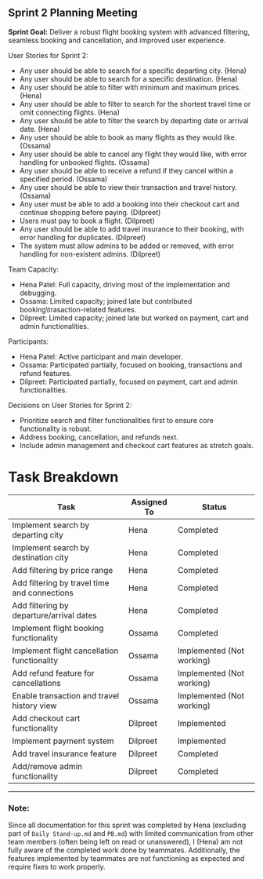 Sprint 2 Planning Meeting
-
**Sprint Goal:**
Deliver a robust flight booking system with advanced filtering, seamless booking and cancellation, and improved user experience.

User Stories for Sprint 2:
- Any user should be able to search for a specific departing city. (Hena)
- Any user should be able to search for a specific destination. (Hena)
- Any user should be able to filter with minimum and maximum prices. (Hena)
- Any user should be able to filter to search for the shortest travel time or omit connecting flights. (Hena)
- Any user should be able to filter the search by departing date or arrival date. (Hena)
- Any user should be able to book as many flights as they would like. (Ossama)
- Any user should be able to cancel any flight they would like, with error handling for unbooked flights. (Ossama)
- Any user should be able to receive a refund if they cancel within a specified period. (Ossama)
- Any user should be able to view their transaction and travel history. (Ossama)
- Any user must be able to add a booking into their checkout cart and continue shopping before paying. (Dilpreet)
- Users must pay to book a flight. (Dilpreet)
- Any user should be able to add travel insurance to their booking, with error handling for duplicates. (Dilpreet)
- The system must allow admins to be added or removed, with error handling for non-existent admins. (Dilpreet)

Team Capacity:
- Hena Patel: Full capacity, driving most of the implementation and debugging.
- Ossama: Limited capacity; joined late but contributed booking\trasaction-related features.
- Dilpreet: Limited capacity; joined late but worked on payment, cart and admin functionalities.

Participants:
- Hena Patel: Active participant and main developer.
- Ossama: Participated partially, focused on booking, transactions and refund features.
- Dilpreet: Participated partially, focused on payment, cart and admin functionalities.

Decisions on User Stories for Sprint 2:
- Prioritize search and filter functionalities first to ensure core functionality is robust.
- Address booking, cancellation, and refunds next.
- Include admin management and checkout cart features as stretch goals.

# Task Breakdown

| **Task**                                      | **Assigned To** | **Status**          |
|-----------------------------------------------|-----------------|---------------------|
| Implement search by departing city            | Hena            | Completed           |
| Implement search by destination city          | Hena            | Completed           |
| Add filtering by price range                  | Hena            | Completed           |
| Add filtering by travel time and connections  | Hena            | Completed           |
| Add filtering by departure/arrival dates      | Hena            | Completed           |
| Implement flight booking functionality        | Ossama          | Completed           |
| Implement flight cancellation functionality   | Ossama          | Implemented (Not working) |
| Add refund feature for cancellations          | Ossama          | Implemented (Not working) |
| Enable transaction and travel history view    | Ossama          | Implemented (Not working) |
| Add checkout cart functionality               | Dilpreet        | Implemented         |
| Implement payment system                      | Dilpreet        | Implemented         |
| Add travel insurance feature                  | Dilpreet        | Completed           |
| Add/remove admin functionality                | Dilpreet        | Completed           |
---

### Note:
Since all documentation for this sprint was completed by Hena (excluding part of `Daily Stand-up.md` and `PB.md`) with limited communication from other team members (often being left on read or unanswered), I (Hena) am not fully aware of the completed work done by teammates. Additionally, the features implemented by teammates are not functioning as expected and require fixes to work properly.

